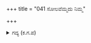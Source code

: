 +++
title = "041 ಸೋಲವೆಮ್ಮದು ನಿಮ್ಮ"

+++

<details><summary>ಗದ್ಯ (ಕ.ಗ.ಪ) </summary>

41. 'ನಮ್ಮದೇ ಸೋಲು, ನಿನ್ನ ತಮ್ಮನದೇ ಮೇಲುಗೈಯಾಯ್ತು. ನಿಮ್ಮ ಆಜ್ಞಾಪಾಲಕರಾಗಿ ಭೀಮಾರ್ಜುನ ನಕುಲ ಸಹದೇವರಿದ್ದಾರೆ. ಅರ್ಜುನನು ಯುದ್ಧದಲ್ಲಿ ಗಂಧರ್ವರೆಲ್ಲರನ್ನೂ ಧೂಳೀಪಟಮಾಡಿದ್ದಾನೆ. ನಿಮಗೆ ಶ್ರೀಹರಿಯ ಕರುಣಾ ಕಟಾಕ್ಷವಿದೆ' ಎಂದು ಚಿತ್ರಸೇನನು ಹೇಳಿದನು.
</details>
